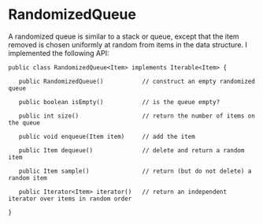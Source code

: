 RandomizedQueue
===============

A randomized queue is similar to a stack or queue, except that the item removed is chosen 
uniformly at random from items in the data structure. I implemented the following API:

    public class RandomizedQueue<Item> implements Iterable<Item> {
    
       public RandomizedQueue()           // construct an empty randomized queue
    
       public boolean isEmpty()           // is the queue empty?
    
       public int size()                  // return the number of items on the queue
    
       public void enqueue(Item item)     // add the item
    
       public Item dequeue()              // delete and return a random item
    
       public Item sample()               // return (but do not delete) a random item
    
       public Iterator<Item> iterator()   // return an independent iterator over items in random order
    
    }
